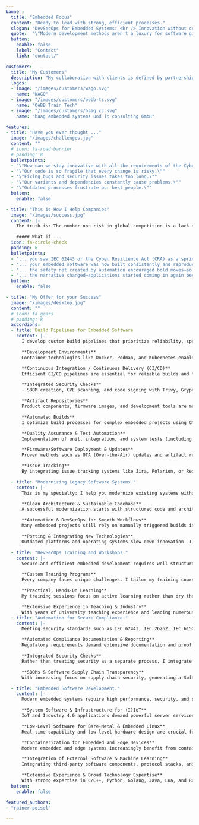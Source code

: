 ```yaml
---
banner:
  title: "Embedded Focus"
  content: "Ready to lead with strong, efficient processes."
  slogan: "DevSecOps for Embedded Systems: <br /> Innovation without compromise"
  quote:  "\"Modern development methods aren't a luxury for software giants—they can be implemented securely and scalably by any team.\""
  button:
    enable: false
    label: "Contact"
    link: "contact/"

customers:
  title: "My Customers"
  description: "My collaboration with clients is defined by partnership and reliability. My extensive DevSecOps expertise delivers proven solutions that create long-term value."
  logos:
  - image: "/images/customers/wago.svg"
    name: "WAGO"
  - image: "/images/customers/oebb-ts.svg"
    name: "OeBB Train Tech"
  - image: "/images/customers/haag.cc.svg"
    name: "haag embedded systems und it consulting GmbH"

features:
- title: "Have you ever thought ..."
  image: "/images/challenges.jpg"
  content: ""
  # icon: fa-road-barrier
  # padding: 8
  bulletpoints:
  - "\"How can we stay innovative with all the requirements of the Cyber Resilience Act?\""
  - "\"Our code is so fragile that every change is risky.\""
  - "\"Fixing bugs and security issues takes too long.\""
  - "\"Our variants and dependencies constantly cause problems.\""
  - "\"Outdated processes frustrate our best people.\""
  button:
    enable: false

- title: "This is How I Help Companies"
  image: "/images/success.jpg"
  content: |-
    The truth is: The number one risk in global competition is a lack of innovation. We can no longer afford productivity blockers like insecure processes or missing automation.

    ##### What if ...
  icon: fa-circle-check
  padding: 6
  bulletpoints:
  - "... you saw IEC 62443 or the Cyber Resilience Act (CRA) as a springboard—automated compliance, faster processes, and finally room for real innovation?"
  - "... your embedded software was now built consistently and reproducibly through automated build pipelines?"
  - "... the safety net created by automation encouraged bold moves—so that innovation no longer feels risky, but liberating?"
  - "... the narrative changed—applications started coming in again because word spread about how enjoyable the work is?"
  button:
    enable: false

- title: "My Offer for your Success"
  image: "/images/desktop.jpg"
  content: ""
  # icon: fa-gears
  # padding: 8
  accordions:
  - title: Build Pipelines for Embedded Software
    content: |-
      I develop custom build pipelines that prioritize reliability, speed, and scalability.

      **Development Environments**  
      Container technologies like Docker, Podman, and Kubernetes enable reproducible development environments. Using GitOps, build and test environments are versioned and automatically deployed.

      **Continuous Integration / Continuous Delivery (CI/CD)**  
      Efficient CI/CD pipelines are essential for reliable builds and fast iterations. With GitLab CI/CD, GitHub Actions, and Jenkins, processes can be automated, incremental builds optimized, and secure deployments ensured.

      **Integrated Security Checks**  
      - SBOM creation, CVE scanning, and code signing with Trivy, Grype, or Sigstore to ensure software reproducibility and integrity.

      **Artifact Repositories**  
      Product components, firmware images, and development tools are managed through powerful repository managers like Artifactory, Nexus, and [Pulp](https://pulpproject.org/), ensuring secure versioning and reproducibility of all software components.

      **Automated Builds**  
      I optimize build processes for complex embedded projects using CMake, Bazel, or Meson, reducing compilation times and efficiently managing dependencies. Automated CI/CD workflows with GitLab CI/CD, GitHub Actions, or Jenkins ensure continuous and reproducible builds, catching errors early.

      **Quality Assurance & Test Automation**  
      Implementation of unit, integration, and system tests (including hardware-in-the-loop testing with pytest and labgrid) for embedded software systems. Static code analysis tailored to the specific technology stack.

      **Firmware/Software Deployment & Updates**  
      Proven methods such as OTA (Over-the-Air) updates and artifact repositories ensure secure and efficient distribution of embedded software.

      **Issue Tracking**  
      By integrating issue tracking systems like Jira, Polarion, or Redmine, bugs and requirements become visible throughout the development process. Tight integration with CI/CD pipelines ensures traceable workflows and efficient task management.

  - title: "Modernizing Legacy Software Systems."
    content: |-
      This is my specialty: I help you modernize existing systems without disrupting ongoing operations—using a well-thought-out approach that prioritizes security, maintainability, and performance.

      **Clean Architecture & Sustainable Codebase**  
      A successful modernization starts with structured code and architectural improvements. I analyze existing systems, resolve technical debt, remove outdated dependencies, and enhance modularity. Targeted refactoring and code optimization improve maintainability, while modern programming languages like Rust, Modern C++, or Python provide better security and performance. Additionally, I support migration to modern build systems like CMake, Bazel, or Meson to streamline development processes.

      **Automation & DevSecOps for Smooth Workflows**  
      Many embedded projects still rely on manually triggered builds in IDEs. I migrate these workflows to a CI/CD environment, ensuring automated and reproducible builds. CI/CD pipelines with GitLab CI/CD or Jenkins reduce wait times and prevent errors. Automated tests with Google Test, Catch2, doctest, or Hardware-in-the-Loop (HiL) approaches enhance quality assurance, while security checks with tools such as SonarQube, Clang-Tidy, and SBOM analysis ensure security requirements are met.

      **Porting & Integrating New Technologies**  
      Outdated platforms and operating systems slow down innovation. I assist in porting to modern embedded platforms, ensure reproducible development environments with Docker and Podman, and optimize embedded systems for Embedded Linux and RTOS. This keeps software maintainable and ready for future developments.

  - title: "DevSecOps Training and Workshops."  
    content: |-
      Secure and efficient embedded development requires well-structured processes and solid expertise. Whether it's DevOps or DevSecOps as a whole, or specific topics like Git workflows, CI/CD practices, or security testing—my hands-on training sessions combine deep theoretical knowledge with practical experience, enabling your team to apply what they learn immediately.

      **Custom Training Programs**  
      Every company faces unique challenges. I tailor my training courses specifically to your team’s needs—from introductory sessions to in-depth workshops for experienced developers. Whether it’s best practices for CI/CD, efficient Git workflows, or integrating security checks into existing processes, the content is customized to match your requirements.

      **Practical, Hands-On Learning**  
      My training sessions focus on active learning rather than dry theory. In interactive workshops, we work with real development environments and solve problems directly in code. Whether using local setups or Docker containers for a consistent environment, your team can try everything out immediately and get answers to their questions in real time.

      **Extensive Experience in Teaching & Industry**  
      With years of university teaching experience and leading numerous industry workshops, I present complex topics in a clear and practical way. I not only help your team understand these concepts but also ensure they can apply them in their daily work.
  - title: "Automation for Secure Compliance."
    content: |-
      Meeting security standards such as IEC 62443, IEC 26262, IEC 61508, and the requirements of the Cyber Resilience Act (CRA) presents significant challenges for many companies. I help automate these processes to ensure audit security, implement compliance efficiently, and maintain development speed.

      **Automated Compliance Documentation & Reporting**  
      Regulatory requirements demand extensive documentation and proof of security and compliance. I develop solutions that generate relevant reports automatically—from security analyses and test protocols to automated compliance reports for audits. This reduces manual effort and ensures that no critical information is missing.

      **Integrated Security Checks**  
      Rather than treating security as a separate process, I integrate security checks directly into CI/CD pipelines. Static and dynamic code analysis with tools such as SonarQube, Clang-Tidy, and Coverity helps identify potential vulnerabilities early. Tests for secure boot, access controls, and cryptographic processes are embedded as automated checks within the development workflow.

      **SBOMs & Software Supply Chain Transparency**  
      With increasing focus on supply chain security, generating a Software Bill of Materials (SBOM) is becoming essential. I integrate tools such as Syft, SPDX, or CycloneDX to provide full transparency over dependencies, licenses, and potential security risks. By automating dependency tracking, I ensure that all requirements of the Cyber Resilience Act (CRA) are met.

  - title: "Embedded Software Development."
    content: |-
      Modern embedded systems require high performance, security, and scalability. I develop tailored software solutions for embedded, IoT, and industrial systems, helping companies implement scalable, robust, and standards-compliant solutions.  

      **System Software & Infrastructure for (I)IoT**  
      IoT and Industry 4.0 applications demand powerful server services, runtime systems for PLC applications, and backends for distributed systems. I design scalable client-server architectures, cloud integrations, and edge computing solutions optimized for efficient operation. My iSAQB© CPSA-F certification formally demonstrates my deep expertise in software architecture.

      **Low-Level Software for Bare-Metal & Embedded Linux**  
      Real-time capability and low-level hardware design are crucial for microcontroller and embedded Linux applications. I develop firmware, drivers, and real-time systems that run safely and efficiently—from bootloader optimization to device-specific drivers.

      **Containerization for Embedded and Edge Devices**  
      Modern embedded and edge systems increasingly benefit from container technologies like Docker, Podman, and Kubernetes, making applications more flexible, scalable, and manageable. I assist companies in adopting containerization for embedded environments—from architecture consulting and planning to implementation and optimization. I carefully consider resource efficiency, real-time requirements, and security aspects to seamlessly integrate containers into embedded and industrial environments.

      **Integration of External Software & Machine Learning**  
      Integrating third-party software components, protocol stacks, and AI models requires a deep understanding of embedded architectures. I bring machine learning to embedded hardware and optimize models for edge AI and resource-constrained systems.

      **Extensive Experience & Broad Technology Expertise**  
      With strong expertise in C/C++, Python, Golang, Java, Lua, and Rust, I develop efficient, portable, and future-proof software solutions. My ability to quickly adapt to new ecosystems allows for flexible, tailored implementations across a wide range of applications.
  button:
    enable: false

featured_authors:
- "rainer-poisel"

---
```

